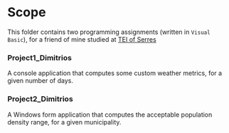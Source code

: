 # Scope
This folder contains two programming assignments (written in `Visual Basic`), for a friend of mine studied at [TEI of Serres]

### Project1_Dimitrios
A console application that computes some custom weather metrics, for a given number of days.

### Project2_Dimitrios
A Windows form application that computes the acceptable population density range, for a given municipality.

[TEI of Serres]: http://www.teicm.gr/index.php?lang=en&cat_id=104
